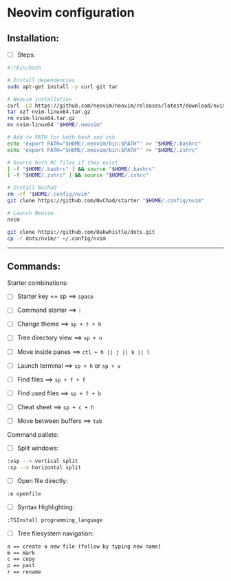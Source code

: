 # Neovim configuration


## Installation:


- [ ] Steps:
```bash
#!/bin/bash

# Install dependencies
sudo apt-get install -y curl git tar

# Neovim installation
curl -LO https://github.com/neovim/neovim/releases/latest/download/nvim-linux64.tar.gz
tar xzf nvim-linux64.tar.gz
rm nvim-linux64.tar.gz
mv nvim-linux64 "$HOME/.neovim"

# Add to PATH for both bash and zsh
echo 'export PATH="$HOME/.neovim/bin:$PATH"' >> "$HOME/.bashrc"
echo 'export PATH="$HOME/.neovim/bin:$PATH"' >> "$HOME/.zshrc"

# Source both RC files if they exist
[ -f "$HOME/.bashrc" ] && source "$HOME/.bashrc"
[ -f "$HOME/.zshrc" ] && source "$HOME/.zshrc"

# Install NvChad
rm -rf "$HOME/.config/nvim"
git clone https://github.com/NvChad/starter "$HOME/.config/nvim"

# Launch Neovim
nvim

git clone https://github.com/Oakwhistle/dots.git
cp -r dots/nvim/* ~/.config/nvim
```


---


## Commands:

Starter combinations:

- [ ] Starter key == sp ==> `space`

- [ ] Command starter ==> `:`

- [ ] Change theme ==> `sp + t + h` 

- [ ] Tree directory view ==> `sp + n` 

- [ ] Move inside panes ==> `ctl + h || j || k || l`

- [ ] Launch terminal ==> `sp + h` or `sp + v`

- [ ] Find files ==> `sp + f + f`

- [ ] Find used files ==> `sp + f + b`

- [ ] Cheat sheet ==> `sp + c + h`

- [ ] Move between buffers ==> `tab`


Command pallete:

- [ ] Split windows:
```bash
:vsp --> vertical split
:sp --> horizontal split
```
- [ ] Open file directly:
```bash
:e openfile
```
- [ ] Syntax Highlighting: 
```bash
:TSInstall programming_language
```
- [ ] Tree filesystem navigation:
```bash
a == create a new file (follow by typing new name)
m == mark 
c == copy 
p == past  
r == rename

```
